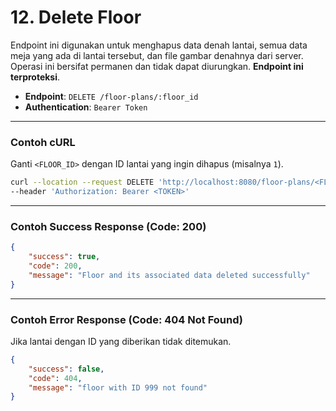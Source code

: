 # 12. Delete Floor

Endpoint ini digunakan untuk menghapus data denah lantai, semua data meja yang ada di lantai tersebut, dan file gambar denahnya dari server. Operasi ini bersifat permanen dan tidak dapat diurungkan. **Endpoint ini terproteksi**.

- **Endpoint**: `DELETE /floor-plans/:floor_id`
- **Authentication**: `Bearer Token`

---

### Contoh cURL

Ganti `<FLOOR_ID>` dengan ID lantai yang ingin dihapus (misalnya `1`).

```sh
curl --location --request DELETE 'http://localhost:8080/floor-plans/<FLOOR_ID>' \
--header 'Authorization: Bearer <TOKEN>'
```

---

### Contoh Success Response (Code: 200)

```json
{
    "success": true,
    "code": 200,
    "message": "Floor and its associated data deleted successfully"
}
```

---

### Contoh Error Response (Code: 404 Not Found)

Jika lantai dengan ID yang diberikan tidak ditemukan.

```json
{
    "success": false,
    "code": 404,
    "message": "floor with ID 999 not found"
}
```